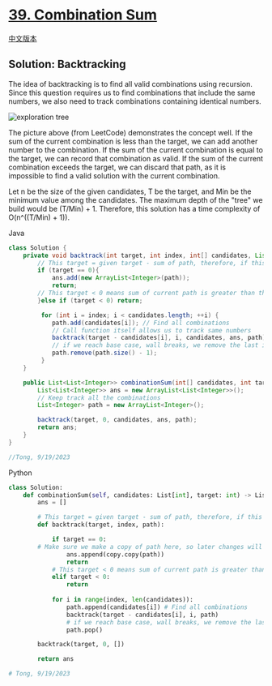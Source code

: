 # [39. Combination Sum](https://leetcode.com/problems/combination-sum/)

[中文版本](/Solution_CN/0039_Combination_Sum_CN.md)

## Solution: Backtracking

The idea of backtracking is to find all valid combinations using recursion. Since this question requires us to find combinations that include the same numbers, we also need to track combinations containing identical numbers.

![exploration tree](https://leetcode.com/problems/combination-sum/Figures/39/39_exploration_tree.png)

The picture above (from LeetCode) demonstrates the concept well. If the sum of the current combination is less than the target, we can add another number to the combination. If the sum of the current combination is equal to the target, we can record that combination as valid. If the sum of the current combination exceeds the target, we can discard that path, as it is impossible to find a valid solution with the current combination.

Let n be the size of the given candidates, T be the target, and Min be the minimum value among the candidates. The maximum depth of the "tree" we build would be (T/Min) + 1. Therefore, this solution has a time complexity of O(n^((T/Min) + 1)).


Java

```java
class Solution {
    private void backtrack(int target, int index, int[] candidates, List<List<Integer>> ans, List<Integer> path){
        // This target = given target - sum of path, therefore, if this target == 0, current path is a vaild answer
        if (target == 0){
            ans.add(new ArrayList<Integer>(path));
            return;
        // This target < 0 means sum of current path is greater than the actual target
        }else if (target < 0) return;

         for (int i = index; i < candidates.length; ++i) {
            path.add(candidates[i]); // Find all combinations
            // Call function itself allows us to track same numbers
            backtrack(target - candidates[i], i, candidates, ans, path); 
            // if we reach base case, wall breaks, we remove the last index of path in order to get another possible vaild combinations
            path.remove(path.size() - 1);
         }
    }

    public List<List<Integer>> combinationSum(int[] candidates, int target) {
        List<List<Integer>> ans = new ArrayList<List<Integer>>();
        // Keep track all the combinations
        List<Integer> path = new ArrayList<Integer>();

        backtrack(target, 0, candidates, ans, path);
        return ans;
    }
}

//Tong, 9/19/2023
```

Python

```python
class Solution:
    def combinationSum(self, candidates: List[int], target: int) -> List[List[int]]:
        ans = []

        # This target = given target - sum of path, therefore, if this target == 0, current path is a vaild answer
        def backtrack(target, index, path):

            if target == 0:
		# Make sure we make a copy of path here, so later changes will not affect the ans. 
                ans.append(copy.copy(path))
                return
            # This target < 0 means sum of current path is greater than the actual target
            elif target < 0:
                return
  
            for i in range(index, len(candidates)):
                path.append(candidates[i]) # Find all combinations
                backtrack(target - candidates[i], i, path)
                # if we reach base case, wall breaks, we remove the last index of path in order to get another possible vaild combinations
                path.pop()

        backtrack(target, 0, [])

        return ans

# Tong, 9/19/2023
```
